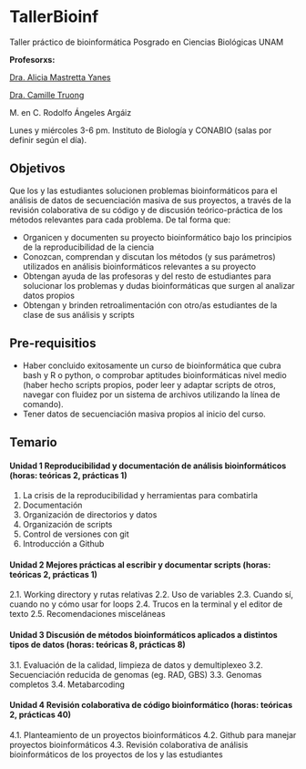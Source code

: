 # TallerBioinf
Taller práctico de bioinformática Posgrado en Ciencias Biológicas UNAM


**Profesorxs:** 

[Dra. Alicia Mastretta Yanes](http://mastrettayanes-lab.org/)

[Dra. Camille Truong](https://camilletruong.wixsite.com/home#!)

M. en C. Rodolfo Ángeles Argáiz

Lunes y miércoles 3-6 pm. Instituto de Biología y CONABIO (salas por definir según el día).

## Objetivos

Que los y las estudiantes solucionen problemas bioinformáticos para el análisis de datos de secuenciación masiva de sus proyectos, a través de la revisión colaborativa de su código y de discusión teórico-práctica de los métodos relevantes para cada problema. De tal forma que:

  *	Organicen y documenten su proyecto bioinformático bajo los principios de la reproducibilidad de la ciencia
  * Conozcan, comprendan y discutan los métodos (y sus parámetros) utilizados en análisis bioinformáticos relevantes a su proyecto
  *	Obtengan ayuda de las profesoras y del resto de estudiantes para solucionar los problemas y dudas bioinformáticas que surgen al analizar datos propios
  *	Obtengan y brinden retroalimentación con otro/as estudiantes de la clase de sus análisis y scripts
  
## Pre-requisitios

  * Haber concluido exitosamente un curso de bioinformática que cubra bash y R o python, o comprobar aptitudes bioinformáticas nivel medio (haber hecho scripts propios, poder leer y adaptar scripts de otros, navegar con fluidez por un sistema de archivos utilizando la línea de comando).
  * Tener datos de secuenciación masiva propios al inicio del curso.

## Temario 

#### Unidad 1 Reproducibilidad y documentación de análisis bioinformáticos (horas: teóricas 2, prácticas 1)
1.	La crisis de la reproducibilidad y herramientas para combatirla
2.	Documentación 
3.	Organización de directorios y datos
4.	Organización de scripts 
5.	Control de versiones con git
6.	Introducción a Github 

#### Unidad 2 Mejores prácticas al escribir y documentar scripts (horas: teóricas 2, prácticas 1)
2.1. Working directory y rutas relativas 
2.2. Uso de variables 
2.3. Cuando sí, cuando no y cómo usar for loops
2.4. Trucos en la terminal y el editor de texto
2.5. Recomendaciones misceláneas 

#### Unidad 3 Discusión de métodos bioinformáticos aplicados a distintos tipos de datos (horas: teóricas 8, prácticas 8)
3.1. Evaluación de la calidad, limpieza de datos y demultiplexeo
3.2. Secuenciación reducida de genomas (eg. RAD, GBS)
3.3. Genomas completos
3.4. Metabarcoding

#### Unidad 4 Revisión colaborativa de código bioinformático (horas: teóricas 2, prácticas 40)
4.1. Planteamiento de un proyectos bioinformáticos
4.2. Github para manejar proyectos bioinformáticos
4.3. Revisión colaborativa de análisis bioinformáticos de los proyectos de los y las estudiantes
